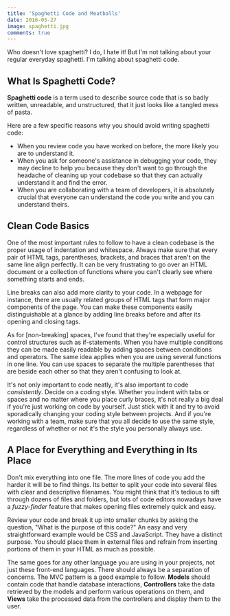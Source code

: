 ```yaml
---
title: 'Spaghetti Code and Meatballs'
date: 2016-05-27
image: spaghetti.jpg
comments: true
---
```

Who doesn't love spaghetti? I do, I hate it! But I'm not talking about your regular everyday spaghetti. I'm talking about spaghetti code.

## What Is Spaghetti Code?

**Spaghetti code** is a term used to describe source code that is so badly written, unreadable, and unstructured, that it just looks like a tangled mess of pasta.

Here are a few specific reasons why you should avoid writing spaghetti code:

- When you review code you have worked on before, the more likely you are to understand it.
- When you ask for someone's assistance in debugging your code, they may decline to help you because they don't want to go through the headache of cleaning up your codebase so that they can actually understand it and find the error.
- When you are collaborating with a team of developers, it is absolutely crucial that everyone can understand the code you write and you can understand theirs.

## Clean Code Basics

One of the most important rules to follow to have a clean codebase is the proper usage of indentation and whitespace. Always make sure that every pair of HTML tags, parentheses, brackets, and braces that aren't on the same line align perfectly. It can be very frustrating to go over an HTML document or a collection of functions where you can't clearly see where something starts and ends.

Line breaks can also add more clarity to your code. In a webpage for instance, there are usually related groups of HTML tags that form major components of the page. You can make these components easily distinguishable at a glance by adding line breaks before and after its opening and closing tags.

As for [non-breaking] spaces, I've found that they're especially useful for control structures such as if-statements. When you have multiple conditions they can be made easily readable by adding spaces between conditions and operators. The same idea applies when you are using several functions in one line. You can use spaces to separate the multiple parentheses that are beside each other so that they aren't confusing to look at.

It's not only important to code neatly, it's also important to code *consistently*. Decide on a coding style. Whether you indent with tabs or spaces and no matter where you place curly braces, it's not really a big deal if you're just working on code by yourself. Just stick with it and try to avoid sporadically changing your coding style between projects. And if you're working with a team, make sure that you all decide to use the same style, regardless of whether or not it's the style you personally always use.

## A Place for Everything and Everything in Its Place

Don't mix everything into one file. The more lines of code you add the harder it will be to find things. Its better to split your code into several files with clear and descriptive filenames. You might think that it's tedious to sift through dozens of files and folders, but lots of code editors nowadays have a *fuzzy-finder* feature that makes opening files extremely quick and easy.

Review your code and break it up into smaller chunks by asking the question, "What is the purpose of this code?" An easy and very straightforward example would be CSS and JavaScript. They have a distinct purpose. You should place them in external files and refrain from inserting portions of them in your HTML as much as possible.

The same goes for any other language you are using in your projects, not just these front-end languages. There should always be a separation of concerns. The MVC pattern is a good example to follow. **Models** should contain code that handle database interactions, **Controllers** take the data retrieved by the models and perform various operations on them, and **Views** take the processed data from the controllers and display them to the user.
